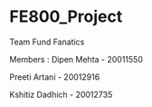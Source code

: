 # FE800_Project

Team Fund Fanatics

Members :
Dipen Mehta - 20011550

Preeti Artani - 20012916

Kshitiz Dadhich - 20012735
